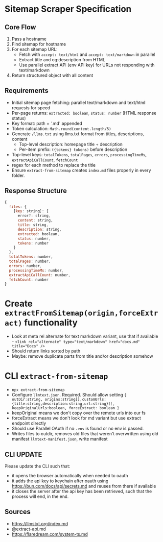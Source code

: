 # Sitemap Scraper Specification

## Core Flow

1. Pass a hostname
2. Find sitemap for hostname
3. For each sitemap URL:
   - Fetch with `accept: text/html` and `accept: text/markdown` in parallel
   - Extract title and og:description from HTML
   - Use parallel extract API (env API key) for URLs not responding with text/markdown
4. Return structured object with all content

## Requirements

- Initial sitemap page fetching: parallel text/markdown and text/html requests for speed
- Per-page returns: `extracted: boolean`, `status: number` (HTML response status)
- Key format: path + '.md' appended
- Token calculation: `Math.round(content.length/5)`
- Generate `/llms.txt` using llms.txt format from titles, descriptions, content
  - Top-level description: homepage title + description
  - Per-item prefix: `({tokens} tokens)` before description
- Top-level keys: `totalTokens`, `totalPages`, `errors`, `processingTimeMs`, `extractApiCallCount`, `fetchCount`
- regex for each method to replace the title
- Ensure `extract-from-sitemap` creates `index.md` files properly in every folder.

## Response Structure

```javascript
{
  files: {
    [key: string]: {
      error?: string,
      content: string,
      title: string,
      description: string,
      extracted: boolean,
      status: number,
      tokens: number
    }
  },
  totalTokens: number,
  totalPages: number,
  errors: number,
  processingTimeMs: number,
  extractApiCallCount: number,
  fetchCount: number
}
```

# Create `extractFromSitemap(origin,forceExtract)` functionality

- Look at meta rel alternate for text markdown variant, use that if available - `<link rel="alternate" type="text/markdown" href="docs.md" title="Docs" />`
- Should return links sorted by path
- Maybe: remove duplicate parts from title and/or description somehow

# CLI `extract-from-sitemap`

- `npx extract-from-sitemap`
- Configure `llmtext.json`. Required. Should allow setting `{ outDir:string, origins:string[],customUrls:{title:string,description:string,url:string}[], keepOriginalUrls:boolean, forceExtract: boolean }`
- keepOriginal means we don't copy over the remote urls into our fs
- forceExtract means we don't look for md variant but use extract endpoint directly
- Should use Parallel OAuth if no `.env` is found or no env is passed.
- Writes files to outdir, removes old files that weren't overwritten using old manifest `llmtext-manifest.json`, write manifest

## CLI UPDATE

Please update the CLI such that:

- it opens the browser automatically when needed to oauth
- it adds the api key to keychain after oauth using https://bun.com/docs/api/secrets.md and reuses from there if available
- it closes the server after the api key has been retrieved, such that the process will end, in the end.

## Sources

- https://llmstxt.org/index.md
- @extract-api.md
- https://flaredream.com/system-ts.md
